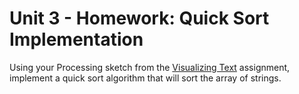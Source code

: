 # Unit 3 - Homework: Quick Sort Implementation

Using your Processing sketch from the [Visualizing Text](homework1.md) assignment, implement a quick sort algorithm that will sort the array of strings.

